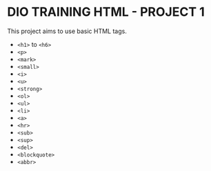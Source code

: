 # DIO TRAINING HTML - PROJECT 1

This project aims to use basic HTML tags.
- `<h1>` to `<h6>`
- `<p>`
- `<mark>`
- `<small>`
- `<i>` 
- `<u>` 
- `<strong>`
- `<ol>`
- `<ul>`
- `<li>`
- `<a>`
- `<hr>`
- `<sub>` 
- `<sup>`
- `<del>`
- `<blockquote>`
- `<abbr>`
